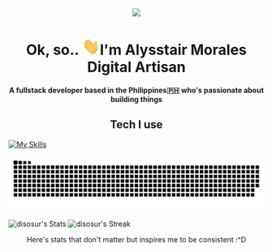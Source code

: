 
<!--h1 without bottom border-->
<div align="center">
  <img src="https://github.com/disosur/disosur/assets/106180571/8d802a63-1825-45f8-b42d-8d563a6c93fc">
<h1 align="center">Ok, so.. <img width="35" src="https://github.com/1999AZZAR/1999AZZAR/blob/main/resources/img/waving.gif"><span style="font-weight:bold;">I'm Alysstair Morales</span><br /><span>Digital Artisan</span></h1>

<h4 align="center">A fullstack developer based in the Philippines🇵🇭 who's passionate about building things</h4>
</div>

<div align="center"><h2>Tech I use</h2></div>

[![My Skills](https://skillicons.dev/icons?i=ts,nodejs,react,nextjs,svelte,express,tailwind,sass,mongodb,mysql,vite,vercel,figma)](https://skillicons.dev)

<div align="center">
  <img  src="https://github.com/1999AZZAR/1999AZZAR/blob/main/resources/img/grid-snake.svg"
       alt="snake" /></a>
</div>

![disosur's Stats](https://github-readme-stats.vercel.app/api?username=disosur&theme=default&show_icons=true&hide_border=true&count_private=true)
![disosur's Streak](https://github-readme-streak-stats.herokuapp.com/?user=disosur&theme=default&hide_border=true)
<div align="center">Here's stats that don't matter but inspires me to be consistent :^D</div>


